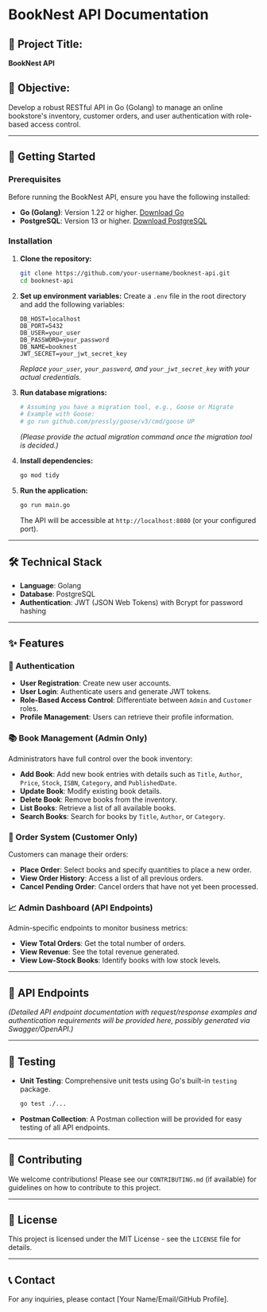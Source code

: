 # BookNest API Documentation

## 📌 Project Title:

**BookNest API**

## 🎯 Objective:

Develop a robust RESTful API in Go (Golang) to manage an online bookstore's inventory, customer orders, and user authentication with role-based access control.

---

## 🚀 Getting Started

### Prerequisites

Before running the BookNest API, ensure you have the following installed:

*   **Go (Golang)**: Version 1.22 or higher. [Download Go](https://golang.org/dl/)
*   **PostgreSQL**: Version 13 or higher. [Download PostgreSQL](https://www.postgresql.org/download/)

### Installation

1.  **Clone the repository:**
    ```bash
    git clone https://github.com/your-username/booknest-api.git
    cd booknest-api
    ```

2.  **Set up environment variables:**
    Create a `.env` file in the root directory and add the following variables:
    ```
    DB_HOST=localhost
    DB_PORT=5432
    DB_USER=your_user
    DB_PASSWORD=your_password
    DB_NAME=booknest
    JWT_SECRET=your_jwt_secret_key
    ```
    *Replace `your_user`, `your_password`, and `your_jwt_secret_key` with your actual credentials.*

3.  **Run database migrations:**
    ```bash
    # Assuming you have a migration tool, e.g., Goose or Migrate
    # Example with Goose:
    # go run github.com/pressly/goose/v3/cmd/goose UP
    ```
    *(Please provide the actual migration command once the migration tool is decided.)*

4.  **Install dependencies:**
    ```bash
    go mod tidy
    ```

5.  **Run the application:**
    ```bash
    go run main.go
    ```
    The API will be accessible at `http://localhost:8080` (or your configured port).

---

## 🛠️ Technical Stack

*   **Language**: Golang
*   **Database**: PostgreSQL
*   **Authentication**: JWT (JSON Web Tokens) with Bcrypt for password hashing

---

## ✨ Features

### 🔐 Authentication

*   **User Registration**: Create new user accounts.
*   **User Login**: Authenticate users and generate JWT tokens.
*   **Role-Based Access Control**: Differentiate between `Admin` and `Customer` roles.
*   **Profile Management**: Users can retrieve their profile information.

### 📚 Book Management (Admin Only)

Administrators have full control over the book inventory:

*   **Add Book**: Add new book entries with details such as `Title`, `Author`, `Price`, `Stock`, `ISBN`, `Category`, and `PublishedDate`.
*   **Update Book**: Modify existing book details.
*   **Delete Book**: Remove books from the inventory.
*   **List Books**: Retrieve a list of all available books.
*   **Search Books**: Search for books by `Title`, `Author`, or `Category`.

### 🛒 Order System (Customer Only)

Customers can manage their orders:

*   **Place Order**: Select books and specify quantities to place a new order.
*   **View Order History**: Access a list of all previous orders.
*   **Cancel Pending Order**: Cancel orders that have not yet been processed.

### 📈 Admin Dashboard (API Endpoints)

Admin-specific endpoints to monitor business metrics:

*   **View Total Orders**: Get the total number of orders.
*   **View Revenue**: See the total revenue generated.
*   **View Low-Stock Books**: Identify books with low stock levels.

---

## 🚀 API Endpoints

*(Detailed API endpoint documentation with request/response examples and authentication requirements will be provided here, possibly generated via Swagger/OpenAPI.)*

---

## 🧪 Testing

*   **Unit Testing**: Comprehensive unit tests using Go's built-in `testing` package.
    ```bash
    go test ./...
    ```
*   **Postman Collection**: A Postman collection will be provided for easy testing of all API endpoints.

---

## 🤝 Contributing

We welcome contributions! Please see our `CONTRIBUTING.md` (if available) for guidelines on how to contribute to this project.

---

## 📄 License

This project is licensed under the MIT License - see the `LICENSE` file for details.

---

## 📞 Contact

For any inquiries, please contact [Your Name/Email/GitHub Profile].